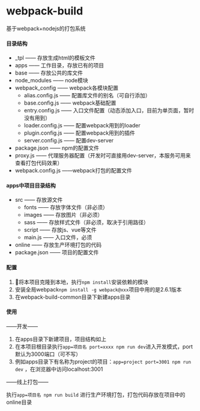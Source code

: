 # webpack-build
基于webpack+nodejs的打包系统



#### 目录结构

- _tpl —— 存放生成html的模板文件
- apps —— 工作目录，存放已有的项目
- base —— 存放公共的库文件
- node_modules —— node模块
- webpack_config —— webpack各模块配置
  - alias.config.js —— 配置库文件的别名（可自行添加）
  - base.config.js —— webpack基础配置
  - entry.config.js —— 入口文件配置（动态添加入口，目前为单页面，暂时没有用到）
  - loader.config.js —— 配置webpack用到的loader
  - plugin.config.js —— 配置webpack用到的插件
  - server.config.js —— 配置dev-server
- package.json —— npm的配置文件
- proxy.js —— 代理服务器配置（开发时可直接用dev-server，本服务可用来查看打包代码效果）
- webpack.config.js ——webpack打包的配置文件


#### apps中项目目录结构

- src —— 存放源文件
  - fonts —— 存放字体文件（非必须）
  - images —— 存放图片（非必须）
  - sass —— 存放样式文件（非必须，取决于引用路径）
  - script —— 存放js、vue等文件
  - main.js —— 入口文件，必须
- online —— 存放生产环境打包的代码
- package.json —— 项目的配置文件

#### 配置

1. 将本项目克隆到本地，执行`npm install`安装依赖的模块
2. 安装全局webpack`npm install -g webpack@xxx`项目中用的是2.6.1版本
3. 在webpack-build-common目录下新建apps目录

#### 使用

——开发——

1. 在apps目录下新建项目，项目结构如上
2. 在本项目根目录执行`app=项目名 port=xxxx npm run dev`进入开发模式，port默认为3000端口（可不写）
3. 例如apps目录下有名称为project的项目：`app=project port=3001 npm run dev` ，在浏览器中访问localhost:3001

——线上打包——

执行`app=项目名 npm run build` 进行生产环境打包，打包代码存放在项目中的online目录